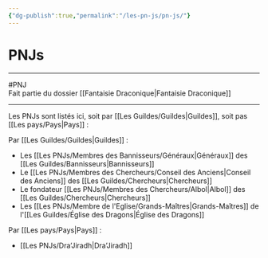 ```yaml
---
{"dg-publish":true,"permalink":"/les-pn-js/pn-js/"}
---
```


# PNJs
---
#PNJ  
Fait partie du dossier [[Fantaisie Draconique\|Fantaisie Draconique]]

-------
Les PNJs sont listés ici, soit par [[Les Guildes/Guildes\|Guildes]], soit pas [[Les pays/Pays\|Pays]] :

Par [[Les Guildes/Guildes\|Guildes]] :
- Les [[Les PNJs/Membres des Bannisseurs/Généraux\|Généraux]] des [[Les Guildes/Bannisseurs\|Bannisseurs]]
- Le [[Les PNJs/Membres des Chercheurs/Conseil des Anciens\|Conseil des Anciens]] des [[Les Guildes/Chercheurs\|Chercheurs]]
- Le fondateur [[Les PNJs/Membres des Chercheurs/Albol\|Albol]] des [[Les Guildes/Chercheurs\|Chercheurs]]
- Les [[Les PNJs/Membre de l'Eglise/Grands-Maîtres\|Grands-Maîtres]] de l'[[Les Guildes/Église des Dragons\|Église des Dragons]]

Par [[Les pays/Pays\|Pays]] :
- [[Les PNJs/Dra’Jiradh\|Dra’Jiradh]]
